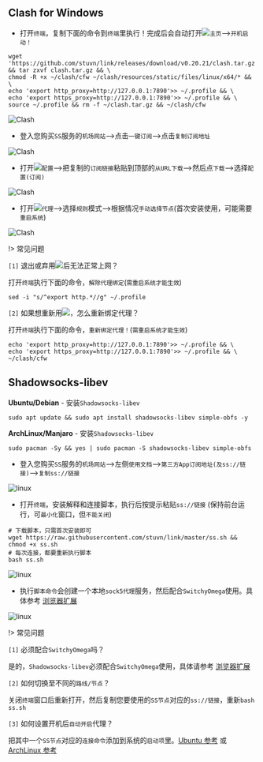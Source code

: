 ## Clash for Windows

* 打开`终端`，复制下面的命令到`终端`里执行！完成后会自动打开<img src="./clash.png" />`主页`-->`开机启动！`

```
wget 'https://github.com/stuvn/link/releases/download/v0.20.21/clash.tar.gz' && tar zxvf clash.tar.gz && \
chmod -R +x ~/clash/cfw ~/clash/resources/static/files/linux/x64/* && \
echo 'export http_proxy=http://127.0.0.1:7890'>> ~/.profile && \
echo 'export https_proxy=http://127.0.0.1:7890'>> ~/.profile && \
source ~/.profile && rm -f ~/clash.tar.gz && ~/clash/cfw
``` 

![Clash](media/linux/cfw_3.jpg ':size=720')

* 登入您购买`SS`服务的`机场网站`-->点击`一键订阅`-->点击`复制订阅地址`

![Clash](media/linux/sub.jpg ':size=720')

* 打开<img src="./clash.png" />`配置`-->把复制的`订阅链接`粘贴到顶部的`从URL下载`-->然后点`下载`-->选择`配置(订阅)`

![Clash](media/linux/cfw_1.jpg ':size=720')

* 打开<img src="./clash.png" />`代理`-->选择`规则`模式-->根据情况`手动选择节点`(首次安装使用，可能需要`重启系统`)

![Clash](media/linux/cfw_2.jpg ':size=720')

!> 常见问题

`[1]` 退出或弃用<img src="./clash.png" />后无法正常上网？

打开`终端`执行下面的命令，`解除代理绑定`(`需重启系统才能生效`)

```
sed -i "s/^export http.*//g" ~/.profile

```

`[2]` 如果想重新用<img src="./clash.png" />，怎么重新绑定代理？

打开`终端`执行下面的命令，`重新绑定代理！`(`需重启系统才能生效`)

```
echo 'export http_proxy=http://127.0.0.1:7890'>> ~/.profile && \
echo 'export https_proxy=http://127.0.0.1:7890'>> ~/.profile && \
~/clash/cfw
```

## Shadowsocks-libev 

**Ubuntu/Debian** - 安装`Shadowsocks-libev`

```
sudo apt update && sudo apt install shadowsocks-libev simple-obfs -y
```

**ArchLinux/Manjaro** - 安装`Shadowsocks-libev`

```
sudo pacman -Sy && yes | sudo pacman -S shadowsocks-libev simple-obfs
```

* 登入您购买`SS`服务的`机场网站`-->左侧`使用文档`-->`第三方App订阅地址(及ss://链接)`-->`复制ss://链接`

![linux](media/linux/libev_1.jpg ':size=720')

* 打开`终端`，安装解释和连接脚本，执行后按提示粘贴`ss://链接` (保持前台运行，可`最小化`窗口，但`不能关闭`)

```
# 下载脚本，只需首次安装即可
wget https://raw.githubusercontent.com/stuvn/link/master/ss.sh && chmod +x ss.sh 
# 每次连接，都要重新执行脚本
bash ss.sh
```

![linux](media/linux/linux_2.jpg ':size=720')

* 执行`脚本命令`会创建一个本地`sock5代理`服务，然后配合`SwitchyOmega`使用。具体参考 [浏览器扩展](switchyomega)

![linux](media/linux/linux_3.jpg ':size=720')

!> 常见问题

`[1]` 必须配合`SwitchyOmega`吗？

是的，`Shadowsocks-libev`必须配合`SwitchyOmega`使用，具体请参考 [浏览器扩展](switchyomega)

`[2]` 如何切换至不同的`路线/节点`？

关闭`终端`窗口后重新打开，然后复制您要使用的`SS节点`对应的`ss://链接`，重新`bash ss.sh`

`[3]` 如何设置开机后`自动开启`代理？

把其中一个`SS节点`对应的`连接命令`添加到系统的`启动项`里。<a href="./media/linux/ubuntu_auto.jpg" target="_blank">Ubuntu 参考</a> 或 <a href="./media/linux/arch_auto.jpg" target="_blank">ArchLinux 参考</a>
